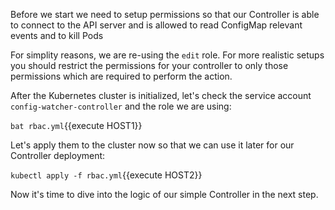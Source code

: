 Before we start we need to setup permissions so that our Controller is able to connect to the API server and is allowed to read ConfigMap relevant events and to kill Pods

For simplity reasons, we are re-using the `edit` role. For more realistic setups you should restrict the permissions for your controller to only those permissions which are required to perform the action.

After the Kubernetes cluster is initialized, let's check the service account `config-watcher-controller` and the role we are using:

`bat rbac.yml`{{execute HOST1}}

Let's apply them to the cluster now so that we can use it later for our Controller deployment:

`kubectl apply -f rbac.yml`{{execute HOST2}}

Now it's time to dive into the logic of our simple Controller in the next step.
